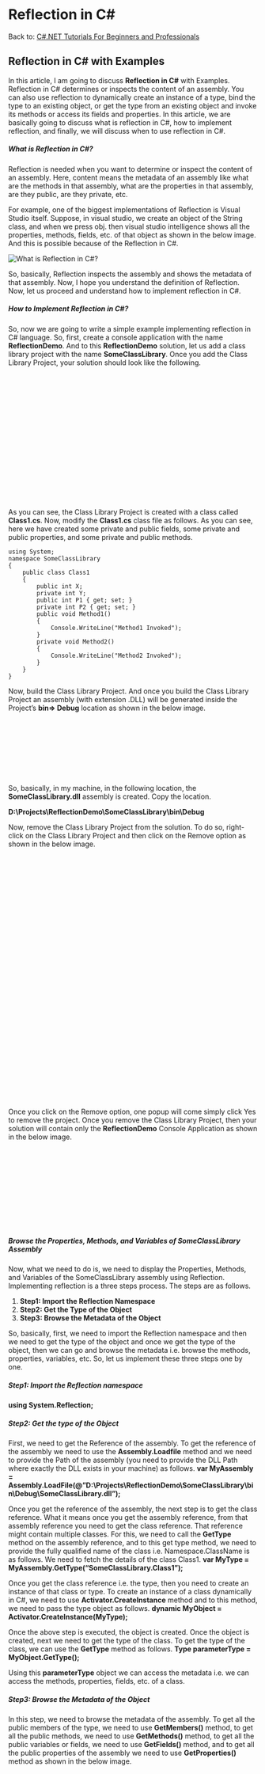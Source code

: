 # Reflection in C#

Back to: [C#.NET Tutorials For Beginners and Professionals](https://dotnettutorials.net/course/csharp-dot-net-tutorials/)

## **Reflection in C# with Examples**

In this article, I am going to discuss **Reflection in C#** with Examples. Reflection in C# determines or inspects the content of an assembly. You can also use reflection to dynamically create an instance of a type, bind the type to an existing object, or get the type from an existing object and invoke its methods or access its fields and properties. In this article, we are basically going to discuss what is reflection in C#, how to implement reflection, and finally, we will discuss when to use reflection in C#.

##### **What is Reflection in C#?**

Reflection is needed when you want to determine or inspect the content of an assembly. Here, content means the metadata of an assembly like what are the methods in that assembly, what are the properties in that assembly, are they public, are they private, etc.

For example, one of the biggest implementations of Reflection is Visual Studio itself. Suppose, in visual studio, we create an object of the String class, and when we press obj. then visual studio intelligence shows all the properties, methods, fields, etc. of that object as shown in the below image. And this is possible because of the Reflection in C#.

![What is Reflection in C#?](https://dotnettutorials.net/wp-content/uploads/2022/07/word-image-28198-1.png?ezimgfmt=rs%3Adevice%2Frscb8-1 "What is Reflection in C#?")

So, basically, Reflection inspects the assembly and shows the metadata of that assembly. Now, I hope you understand the definition of Reflection. Now, let us proceed and understand how to implement reflection in C#.

##### **How to Implement Reflection in C#?**

So, now we are going to write a simple example implementing reflection in C# language. So, first, create a console application with the name **ReflectionDemo**. And to this **ReflectionDemo** solution, let us add a class library project with the name **SomeClassLibrary**. Once you add the Class Library Project, your solution should look like the following.

![How to Implement Reflection in C#?](data:image/svg+xml,%3Csvg%20xmlns=%22http://www.w3.org/2000/svg%22%20width=%22488%22%20height=%22257%22%3E%3C/svg%3E "How to Implement Reflection in C#?")

As you can see, the Class Library Project is created with a class called **Class1.cs**. Now, modify the **Class1.cs** class file as follows. As you can see, here we have created some private and public fields, some private and public properties, and some private and public methods.

```
using System;
namespace SomeClassLibrary
{
    public class Class1
    {
        public int X;
        private int Y;
        public int P1 { get; set; }
        private int P2 { get; set; }
        public void Method1()
        {
            Console.WriteLine("Method1 Invoked");
        }
        private void Method2()
        {
            Console.WriteLine("Method2 Invoked");
        }
    }
}
```

Now, build the Class Library Project. And once you build the Class Library Project an assembly (with extension .DLL) will be generated inside the Project’s **bin=> Debug** location as shown in the below image.

![Reflection in C# with Examples](data:image/svg+xml,%3Csvg%20xmlns=%22http://www.w3.org/2000/svg%22%20width=%22780%22%20height=%22181%22%3E%3C/svg%3E "Reflection in C# with Examples")

So, basically, in my machine, in the following location, the **SomeClassLibrary.dll** assembly is created. Copy the location.

**D:\Projects\ReflectionDemo\SomeClassLibrary\bin\Debug**

Now, remove the Class Library Project from the solution. To do so, right-click on the Class Library Project and then click on the Remove option as shown in the below image.

![Reflection in C# with Examples](data:image/svg+xml,%3Csvg%20xmlns=%22http://www.w3.org/2000/svg%22%20width=%22768%22%20height=%22757%22%3E%3C/svg%3E "Reflection in C# with Examples")

Once you click on the Remove option, one popup will come simply click Yes to remove the project. Once you remove the Class Library Project, then your solution will contain only the **ReflectionDemo** Console Application as shown in the below image.

![Browse the Properties, Methods, and Variables of SomeClassLibrary Assembly](data:image/svg+xml,%3Csvg%20xmlns=%22http://www.w3.org/2000/svg%22%20width=%22447%22%20height=%22159%22%3E%3C/svg%3E "Browse the Properties, Methods, and Variables of SomeClassLibrary Assembly")

##### **Browse the Properties, Methods, and Variables of SomeClassLibrary Assembly**

Now, what we need to do is, we need to display the Properties, Methods, and Variables of the SomeClassLibrary assembly using Reflection. Implementing reflection is a three steps process. The steps are as follows.

1. **Step1: Import the Reflection Namespace**
2. **Step2: Get the Type of the Object**
3. **Step3: Browse the Metadata of the Object**

So, basically, first, we need to import the Reflection namespace and then we need to get the type of the object and once we get the type of the object, then we can go and browse the metadata i.e. browse the methods, properties, variables, etc. So, let us implement these three steps one by one.

##### **Step1: Import the Reflection namespace**

**using System.Reflection;**

##### **Step2: Get the type of the Object**

First, we need to get the Reference of the assembly. To get the reference of the assembly we need to use the **Assembly.Loadfile** method and we need to provide the Path of the assembly (you need to provide the DLL Path where exactly the DLL exists in your machine) as follows.
**var MyAssembly = Assembly.LoadFile(@”D:\Projects\ReflectionDemo\SomeClassLibrary\bin\Debug\SomeClassLibrary.dll”);**

Once you get the reference of the assembly, the next step is to get the class reference. What it means once you get the assembly reference, from that assembly reference you need to get the class reference. That reference might contain multiple classes. For this, we need to call the **GetType** method on the assembly reference, and to this get type method, we need to provide the fully qualified name of the class i.e. Namespace.ClassName is as follows. We need to fetch the details of the class Class1.
**var MyType = MyAssembly.GetType(“SomeClassLibrary.Class1”);**

Once you get the class reference i.e. the type, then you need to create an instance of that class or type. To create an instance of a class dynamically in C#, we need to use **Activator.CreateInstance** method and to this method, we need to pass the type object as follows.
**dynamic MyObject = Activator.CreateInstance(MyType);**

Once the above step is executed, the object is created. Once the object is created, next we need to get the type of the class. To get the type of the class, we can use the **GetType** method as follows. 
**Type parameterType = MyObject.GetType();**

Using this **parameterType** object we can access the metadata i.e. we can access the methods, properties, fields, etc. of a class.

##### **Step3: Browse the Metadata of the Object**

In this step, we need to browse the metadata of the assembly. To get all the public members of the type, we need to use **GetMembers()** method, to get all the public methods, we need to use **GetMethods()** method, to get all the public variables or fields, we need to use **GetFields()** method, and to get all the public properties of the assembly we need to use **GetProperties()** method as shown in the below image.

![Browse the Metadata of the Object](data:image/svg+xml,%3Csvg%20xmlns=%22http://www.w3.org/2000/svg%22%20width=%22682%22%20height=%22490%22%3E%3C/svg%3E "Browse the Metadata of the Object")

Some of the useful methods are as follows:

1. **GetFields():** It returns all the public fields of the current System.Type.
2. **GetProperties():** It returns all the public properties of the current System.Type.
3. **GetMethods():** It returns all the public methods of the current System.Type.
4. **GetMembers():** It returns all the public members of the current System.Type.

The following is the complete example code. The following example code is self-explained, so please go through the comment liens for a better understanding.

```
using System;
//Step1: Import the Reflection namespace
using System.Reflection;

namespace ReflectionDemo
{
    class Program
    {
        static void Main(string[] args)
        {
            //Browse the Properties, Methods, variables of SomeClassLibrary Assembly

            //Step2: Get the Type

            //Get the Assembly Reference
            var MyAssembly = Assembly.LoadFile(@"D:\Projects\ReflectionDemo\SomeClassLibrary\bin\Debug\SomeClassLibrary.dll");

            //Get the Class Reference
            var MyType = MyAssembly.GetType("SomeClassLibrary.Class1");

            //Create an instance of the type
            dynamic MyObject = Activator.CreateInstance(MyType);

            //Get the Type of the Instance
            Type parameterType = MyObject.GetType();

            //Step3: Browse the Metadata

            //To Get all Public Fields/variables
            Console.WriteLine("All Public Fields");
            foreach (MemberInfo memberInfo in parameterType.GetFields())
            {
                Console.WriteLine(memberInfo.Name);
            }

            //To Get all Public Methods
            Console.WriteLine("\nAll Public Methods");
            foreach (MemberInfo memberInfo in parameterType.GetMethods())
            {
                Console.WriteLine(memberInfo.Name);
            }

            //To Get all Public Properties
            Console.WriteLine("\nAll Public Properties");
            foreach (MemberInfo memberInfo in parameterType.GetProperties())
            {
                Console.WriteLine(memberInfo.Name);
            }

            Console.ReadKey();
        }
    }
}
```

###### **Output:**

![Browse the Properties, Methods, and Variables of SomeClassLibrary Assembly in C#](data:image/svg+xml,%3Csvg%20xmlns=%22http://www.w3.org/2000/svg%22%20width=%22228%22%20height=%22284%22%3E%3C/svg%3E "Browse the Properties, Methods, and Variables of SomeClassLibrary Assembly in C#")

Here, you can see in all methods, it also fetches the object class methods. This is because the object is the superclass of all classes in the .NET Framework. Here, get\_P1 and set\_P1 are the setter and getter methods of the public property P1. So, this is how you can go and extract metadata of an assembly using Reflection in C#. 

##### **Example to show Type Details using Reflection in C#:**

So, basically what we want to do is, once we get the Type then we want to show the class name, fully qualified class name, and namespace name. For this, we need to call the Name, FullName, and Namespace properties as shown in the below example.

```
using System;
using System.Reflection;

namespace ReflectionDemo
{
    class Program
    {
        static void Main(string[] args)
        {
            //Get the Assembly Reference
            var MyAssembly = Assembly.LoadFile(@"D:\Projects\ReflectionDemo\SomeClassLibrary\bin\Debug\SomeClassLibrary.dll");

            //Get the Class Reference
            var MyType = MyAssembly.GetType("SomeClassLibrary.Class1");
            
            // Print the Type details
            Console.WriteLine($"Full Name = {MyType.FullName}");
            Console.WriteLine($"Just the Class Name = {MyType.Name}");
            Console.WriteLine($"Just the Namespace Name = {MyType.Namespace}");

            Console.ReadKey();
        }
    }
}
```

###### **Output:**

![Reflection in C# with Examples](data:image/svg+xml,%3Csvg%20xmlns=%22http://www.w3.org/2000/svg%22%20width=%22397%22%20height=%2267%22%3E%3C/svg%3E "Reflection in C# with Examples")

So, this is how you can extract the type information of an assembly using Reflection in C#. Now, let us see some other benefits of using Reflection in C#.

##### **How to Invoke Methods Dynamically Using Reflection in C#?**

One of the good features of reflection is it will inspect the metadata of an assembly and we already discussed this. Another good feature of using Reflection is that we can invoke the members of an assembly in C# using Reflection. So, if you remember we have defined one public method i.e. Method1 in our class library assembly and we want to invoke that method using reflection. To invoke the method of assembly using reflection, we need to use the **InvokeMember** method as shown in the below image.

![Invoke Methods Dynamically using Reflection in C#](data:image/svg+xml,%3Csvg%20xmlns=%22http://www.w3.org/2000/svg%22%20width=%22583%22%20height=%22181%22%3E%3C/svg%3E "Invoke Methods Dynamically using Reflection in C#")

The following is the signature of the **InvokeMember** method.

**InvokeMember(string name, BindingFlags invokeAttr, Binder binder, object target, object[] args):** This method invokes the specified member, using the specified binding constraints and matching the specified argument list. It returns an object representing the return value of the invoked member. This method takes the following parameters:

1. **name**: The string containing the name of the constructor, method, property, or field member to invoke. In our case it is Method1.
2. **invokeAttr**: A bitmask comprised of one or more System.Reflection.BindingFlags that specify how the search is conducted. The access can be one of the BindingFlags such as Public, NonPublic, Private, InvokeMethod, GetField, and so on. The type of lookup need not be specified. If the type of lookup is omitted, BindingFlags.Public | BindingFlags.Instance | BindingFlags.Static is used.
3. **binder**: An object that defines a set of properties and enables binding, which can involve the selection of an overloaded method, coercion of argument types, and invocation of a member through reflection. -or- A null reference to use the System.Type.DefaultBinder. Note that explicitly defining a System.Reflection.Binder objects may be required for successfully invoking method overloads with variable arguments. Here, we are passing a null value.
4. **target**: The object on which to invoke the specified member. In our example, the object is MyObject.
5. **args**: An array containing the arguments to pass to the member to invoke. As our method does not take any arguments, we pass null here.

**Note:** This method of invocation is completely done at runtime. If the method exists at runtime, it will invoke the method else it will throw an exception. That means Reflection in C# does the complete dynamic invocation of the method during runtime.

##### **Example to Invoke a Method Dynamically using Reflection in C#:**

The complete example code is given below.

```
using System;
//Step1: Import the Reflection namespace
using System.Reflection;

namespace ReflectionDemo
{
    class Program
    {
        static void Main(string[] args)
        {
            //Browse the Properties, Methods, variables of SomeClassLibrary Assembly

            //Step2: Get the type

            //Get the Assembly Reference
            var MyAssembly = Assembly.LoadFile(@"D:\Projects\ReflectionDemo\SomeClassLibrary\bin\Debug\SomeClassLibrary.dll");

            //Get the Class Reference
            var MyType = MyAssembly.GetType("SomeClassLibrary.Class1");

            //Create an instance of the type
            dynamic MyObject = Activator.CreateInstance(MyType);

            //Get the Type of the class
            Type parameterType = MyObject.GetType();

            //Step3: Browse the Metadata

            //To Get all Public Fields/variables
            Console.WriteLine("All Public Members");
            foreach (MemberInfo memberInfo in parameterType.GetMembers())
            {
                Console.WriteLine(memberInfo.Name);
            }

            Console.WriteLine("\nInvoking Method1");

            parameterType.InvokeMember("Method1",
                                        BindingFlags.Public | 
                                        BindingFlags.InvokeMethod | 
                                        BindingFlags.Instance,
                                        null, MyObject, null
                                      );
            
            Console.ReadKey();
        }
    }
}
```

###### **Output:**

![Example to Invoke a Method Dynamically using Reflection in C#](data:image/svg+xml,%3Csvg%20xmlns=%22http://www.w3.org/2000/svg%22%20width=%22180%22%20height=%22284%22%3E%3C/svg%3E "Example to Invoke a Method Dynamically using Reflection in C#")

##### **What are the real-time uses of Reflection in C#?**

1. If you are creating applications like Visual Studio Editors where you want to show internal details i.e. Metadata of an object using Intelligence.
2. In unit testing sometimes we need to invoke private methods to test whether the private members are working properly or not.
3. Sometimes we would like to dump properties, methods, and assembly references to a file or probably show it on a screen.
4. Late binding can also be achieved by using Reflection in C#. We can use reflection to dynamically create an instance of a type, about which we don’t have any information at compile time. So, Reflection enables us to use code that is not available at compile time.
5. Consider an example where we have two alternate implementations of an interface. You want to allow the user to pick one or the other using a config file. With reflection, you can simply read the name of the class whose implementation you want to use from the config file and instantiate an instance of that class. This is another example of late binding using reflection.

**Note:** Reflection is used to find all types in an assembly and/or dynamically invoke methods in an assembly. This includes information about the type, properties, methods, and events of an object. With Reflection, we can dynamically create an instance of a type, bind the type to an existing object, or get the type from an existing object and invoke its methods or access its fields and properties.

So, basically using reflection we can inspect the metadata of an assembly as well as we can invoke methods are runtime. There is a keyword called dynamic which was introduced in C# 4.0 and does the same thing as reflection. There are many confusions between dynamic and reflection in C#. So, in the next article, I am going to discuss what is dynamic and what are the differences between dynamic and reflection in C#.

In the next article, I am going to discuss [**Dynamic Type in C#**](https://dotnettutorials.net/lesson/dynamic-type-in-csharp/) with Examples. Here, in this article, I try to explain **Reflection in C#** with Examples. I hope you enjoy this Reflection in C# with Examples article. I would like to have your feedback. Please post your feedback, question, or comments about this article.

[![dotnettutorials 1280x720](data:image/svg+xml,%3Csvg%20xmlns=%22http://www.w3.org/2000/svg%22%20width=%221280%22%20height=%22720%22%3E%3C/svg%3E)](https://dotnettutorials.net/pranaya-rout/)

[Dot Net Tutorials](https://dotnettutorials.net/pranaya-rout/)

**About the Author: Pranaya Rout**

Pranaya Rout has published more than 3,000 articles in his 11-year career. Pranaya Rout has very good experience with Microsoft Technologies, Including C#, VB, ASP.NET MVC, ASP.NET Web API, EF, EF Core, ADO.NET, LINQ, SQL Server, MYSQL, Oracle, ASP.NET Core, Cloud Computing, Microservices, Design Patterns and still learning new technologies.

https://www.facebook.com/tutorialsdotnet/http://www.linkedin.com/in/pranaya-routhttps://twitter.com/RoutPranayahttps://www.youtube.com/@DotNetTutorialshttps://wa.me/917021801173https://t.me/dotnettutorials

[Previous Lesson
DLL Hell Problem and Solution in .NET Framework
Lesson 12 within section .NET Framework Architecture.](https://dotnettutorials.net/lesson/dll-hell-problem-and-solution-in-net-framework/)

[Next Lesson
Dynamic Type in C#
Lesson 2 within section Var, Dynamic and Reflection.](https://dotnettutorials.net/lesson/dynamic-type-in-csharp/)

### 4 thoughts on “Reflection in C#”

1. ![](data:image/svg+xml,%3Csvg%20xmlns=%22http://www.w3.org/2000/svg%22%20width=%221280%22%20height=%22720%22%3E%3C/svg%3E)

**[Dot Net Tutorials](https://dotnettutorials.net)**

[July 3, 2022 at 4:15 pm](https://dotnettutorials.net/lesson/reflection-in-csharp/#comment-3223)

Guys,
Please give your valuable feedback. And also, give your suggestions about this Reflection in C# concept. If you have any better examples, you can also put them in the comment section. If you have any key points related to Reflection in C#, you can also share the same.

[Reply](https://dotnettutorials.net/lesson/reflection-in-csharp//#comment-3223)

    1. ![](data:image/svg+xml,%3Csvg%20xmlns=%22http://www.w3.org/2000/svg%22%20width=%2250%22%20height=%2250%22%3E%3C/svg%3E)

**Tiran**

[July 4, 2022 at 11:33 am](https://dotnettutorials.net/lesson/reflection-in-csharp/#comment-3224)

You explained very good, кeep up the good work
Thank you.

[Reply](https://dotnettutorials.net/lesson/reflection-in-csharp//#comment-3224)
2. ![](data:image/svg+xml,%3Csvg%20xmlns=%22http://www.w3.org/2000/svg%22%20width=%2250%22%20height=%2250%22%3E%3C/svg%3E)

**fozle**

[May 3, 2024 at 8:40 am](https://dotnettutorials.net/lesson/reflection-in-csharp/#comment-5016)

Nice explanation sir

[Reply](https://dotnettutorials.net/lesson/reflection-in-csharp//#comment-5016)
3. ![](data:image/svg+xml,%3Csvg%20xmlns=%22http://www.w3.org/2000/svg%22%20width=%2250%22%20height=%2250%22%3E%3C/svg%3E)

**Russell Nguyen**

[August 19, 2024 at 12:49 pm](https://dotnettutorials.net/lesson/reflection-in-csharp/#comment-5727)

You’re genius.
I’ve read multiple tutorials about reflection and attribute in C# but this is the best one I’ve ever read.
Thanks a lot.

[Reply](https://dotnettutorials.net/lesson/reflection-in-csharp//#comment-5727)

### Leave a Reply [Cancel reply](/lesson/reflection-in-csharp/#respond)

Your email address will not be published. Required fields are marked \*

Comment \* 

Name\*

Email\*

Website

---